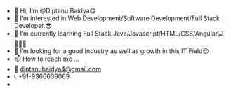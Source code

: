 - 👋 Hi, I’m @Diptanu Baidya😋
- 👀 I’m interested in Web Development/Software Development/Full Stack Developer.😎
- 🌱 I’m currently learning Full Stack Java/Javascript/HTML/CSS/Angular💻📝🙇‍♂️
- 💞️ I’m looking for a good Industry as well as growth in this IT Field😍
- 📫 How to reach me ...
- 📩 diptanubaidya4@gmail.com
- 📞 +91-9366609069
- 

<!---
Diptanu12/Diptanu12 is a ✨ special ✨ repository because its `README.md` (this file) appears on your GitHub profile.
You can click the Preview link to take a look at your changes.
--->
